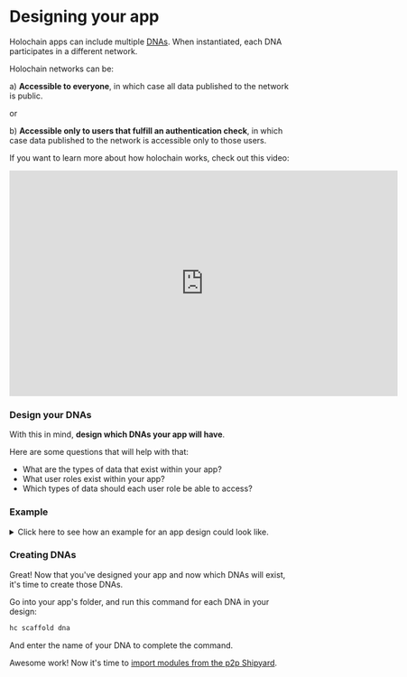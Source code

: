# Designing your app

Holochain apps can include multiple [DNAs](https://developer.holochain.org/build/dnas/). When instantiated, each DNA participates in a different network.

Holochain networks can be:

a) **Accessible to everyone**, in which case all data published to the network is public.

or

b) **Accessible only to users that fulfill an authentication check**, in which case data published to the network is accessible only to those users.

If you want to learn more about how holochain works, check out this video:

<iframe width="688" height="400" src="https://www.youtube.com/embed/-Q6uursAggY?si=Mknt4RC7Fw9HwIXC" title="YouTube video player" frameborder="0" allow="accelerometer; autoplay; clipboard-write; encrypted-media; gyroscope; picture-in-picture; web-share" referrerpolicy="strict-origin-when-cross-origin" allowfullscreen></iframe>

### Design your DNAs

With this in mind, **design which DNAs your app will have**.

Here are some questions that will help with that:

- What are the types of data that exist within your app?
- What user roles exist within your app?
- Which types of data should each user role be able to access?

### Example 
<details>
<summary>Click here to see how an example for an app design could look like.</summary>

Let's imagine we are building a social media app, with two main features:

- Users can create public posts, that all users can see.
- Users can create private invite-only communities, and create posts there only available to the invited members of the community.

Here is how the design for this app could look like:

User roles:
- Author of public posts.
- Community admin.
- Community member.

Types of data:
- Public posts: accessible to all users.
- Community profile: accessible only to community admins and members.
- Community posts: accessible only to community admins and members. 

Our app is going to have 2 DNAs:
- `open_space`: open to everyone, all posts are public.
- `community`:
  - Each instantiation of this DNA will create its own network.
  - Each network will have an admin.
  - Only users with an invitation by the admin can access.
  - Posts can only be seen by the members of a community.

</details>

### Creating DNAs

Great! Now that you've designed your app and now which DNAs will exist, it's time to create those DNAs.

Go into your app's folder, and run this command for each DNA in your design:

```bash
hc scaffold dna
```

And enter the name of your DNA to complete the command.

Awesome work! Now it's time to [import modules from the p2p Shipyard](/guides/importing-modules).
